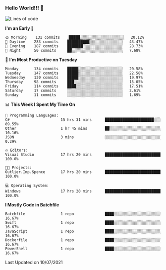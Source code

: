 ### Hello World!!! 👋

<!--
**kekotek/kekotek** is a ✨ _special_ ✨ repository because its `README.md` (this file) appears on your GitHub profile.

Here are some ideas to get you started:

- 🔭 I’m currently working on ...
- 🌱 I’m currently learning ...
- 👯 I’m looking to collaborate on ...
- 🤔 I’m looking for help with ...
- 💬 Ask me about ...
- 📫 How to reach me: ...
- 😄 Pronouns: ...
- ⚡ Fun fact: ...
-->

<!--START_SECTION:waka-->
![Lines of code](https://img.shields.io/badge/From%20Hello%20World%20I%27ve%20Written-18753%20lines%20of%20code-blue)

**I'm an Early 🐤** 

```text
🌞 Morning    131 commits    █████░░░░░░░░░░░░░░░░░░░░   20.12% 
🌆 Daytime    283 commits    ██████████░░░░░░░░░░░░░░░   43.47% 
🌃 Evening    187 commits    ███████░░░░░░░░░░░░░░░░░░   28.73% 
🌙 Night      50 commits     ██░░░░░░░░░░░░░░░░░░░░░░░   7.68%

```
📅 **I'm Most Productive on Tuesday** 

```text
Monday       134 commits    █████░░░░░░░░░░░░░░░░░░░░   20.58% 
Tuesday      147 commits    █████░░░░░░░░░░░░░░░░░░░░   22.58% 
Wednesday    130 commits    █████░░░░░░░░░░░░░░░░░░░░   19.97% 
Thursday     98 commits     ███░░░░░░░░░░░░░░░░░░░░░░   15.05% 
Friday       114 commits    ████░░░░░░░░░░░░░░░░░░░░░   17.51% 
Saturday     17 commits     ░░░░░░░░░░░░░░░░░░░░░░░░░   2.61% 
Sunday       11 commits     ░░░░░░░░░░░░░░░░░░░░░░░░░   1.69%

```


📊 **This Week I Spent My Time On** 

```text
💬 Programming Languages: 
C#                       15 hrs 31 mins      ██████████████████████░░░   89.55% 
Other                    1 hr 45 mins        ██░░░░░░░░░░░░░░░░░░░░░░░   10.16% 
JSON                     3 mins              ░░░░░░░░░░░░░░░░░░░░░░░░░   0.29%

🔥 Editors: 
Visual Studio            17 hrs 20 mins      █████████████████████████   100.0%

🐱‍💻 Projects: 
Outlier.Imp.Spence       17 hrs 20 mins      █████████████████████████   100.0%

💻 Operating System: 
Windows                  17 hrs 20 mins      █████████████████████████   100.0%

```

**I Mostly Code in Batchfile** 

```text
Batchfile                1 repo              ████░░░░░░░░░░░░░░░░░░░░░   16.67% 
Swift                    1 repo              ████░░░░░░░░░░░░░░░░░░░░░   16.67% 
JavaScript               1 repo              ████░░░░░░░░░░░░░░░░░░░░░   16.67% 
Dockerfile               1 repo              ████░░░░░░░░░░░░░░░░░░░░░   16.67% 
PowerShell               1 repo              ████░░░░░░░░░░░░░░░░░░░░░   16.67%

```



 Last Updated on 10/07/2021
<!--END_SECTION:waka-->

